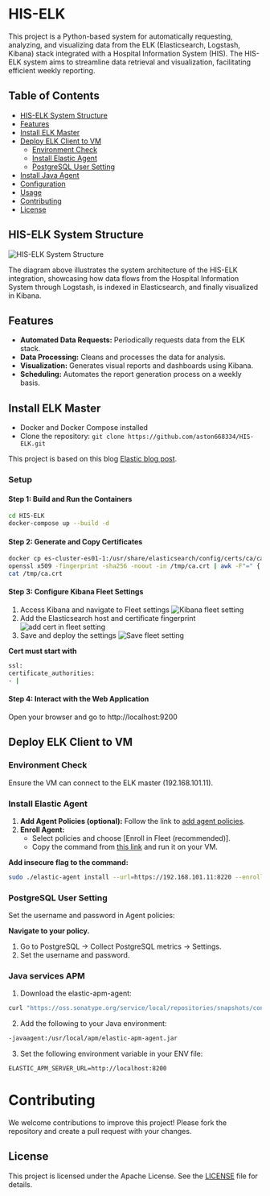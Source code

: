 # HIS-ELK

This project is a Python-based system for automatically requesting, analyzing, and visualizing data from the ELK (Elasticsearch, Logstash, Kibana) stack integrated with a Hospital Information System (HIS). The HIS-ELK system aims to streamline data retrieval and visualization, facilitating efficient weekly reporting.

## Table of Contents
- [HIS-ELK System Structure](#his-elk-system-structure)
- [Features](#features)
- [Install ELK Master](#install-elk-master)
- [Deploy ELK Client to VM](#deploy-elk-client-to-vm)
  - [Environment Check](#environment-check)
  - [Install Elastic Agent](#install-elastic-agent)
  - [PostgreSQL User Setting](#postgresql-user-setting)
- [Install Java Agent](#install-java-agent)
- [Configuration](#configuration)
- [Usage](#usage)
- [Contributing](#contributing)
- [License](#license)

## HIS-ELK System Structure
![HIS-ELK System Structure](./ELK_structure/HIS_ELK.drawio.png)

The diagram above illustrates the system architecture of the HIS-ELK integration, showcasing how data flows from the Hospital Information System through Logstash, is indexed in Elasticsearch, and finally visualized in Kibana.

## Features
- **Automated Data Requests:** Periodically requests data from the ELK stack.
- **Data Processing:** Cleans and processes the data for analysis.
- **Visualization:** Generates visual reports and dashboards using Kibana.
- **Scheduling:** Automates the report generation process on a weekly basis.

## Install ELK Master
- Docker and Docker Compose installed
- Clone the repository: `git clone https://github.com/aston668334/HIS-ELK.git`

This project is based on this blog [Elastic blog post](https://www.elastic.co/blog/getting-started-with-the-elastic-stack-and-docker-compose-part-2).

### Setup

#### Step 1: Build and Run the Containers
```sh
cd HIS-ELK
docker-compose up --build -d
```

#### Step 2: Generate and Copy Certificates

```sh
docker cp es-cluster-es01-1:/usr/share/elasticsearch/config/certs/ca/ca.crt /tmp/.
openssl x509 -fingerprint -sha256 -noout -in /tmp/ca.crt | awk -F"=" {' print $2 '} | sed s/://g
cat /tmp/ca.crt
```
#### Step 3: Configure Kibana Fleet Settings

1. Access Kibana and navigate to Fleet settings
![Kibana fleet setting](./ELK_structure/Screenshot_2023-10-10_at_9.30.31_AM.png)
2. Add the Elasticsearch host and certificate fingerprint
![add cert in fleet setting](./ELK_structure/Screenshot_2023-10-10_at_9.31.16_AM.png)
3. Save and deploy the settings
![Save fleet setting](./ELK_structure/Screenshot_2023-10-10_at_9.35.17_AM.png)

**Cert must start with**
```bash
ssl:
certificate_authorities:
- |
```

#### Step 4: Interact with the Web Application

Open your browser and go to http://localhost:9200


## Deploy ELK Client to VM

### Environment Check
Ensure the VM can connect to the ELK master (192.168.101.11).

### Install Elastic Agent
1. **Add Agent Policies (optional):** Follow the link to [add agent policies](https://kibana.mspbs.gov.py/app/fleet/policies).
2. **Enroll Agent:**
   - Select policies and choose [Enroll in Fleet (recommended)].
   - Copy the command from [this link](https://kibana.mspbs.gov.py/app/fleet/agents) and run it on your VM.

**Add insecure flag to the command:**
```bash
sudo ./elastic-agent install --url=https://192.168.101.11:8220 --enrollment-token=your_token  --insecure
```
### PostgreSQL User Setting
Set the username and password in Agent policies:

**Navigate to your policy.**

1. Go to PostgreSQL -> Collect PostgreSQL metrics -> Settings.
2. Set the username and password.


### Java services APM

1. Download the elastic-apm-agent:

```bash
curl "https://oss.sonatype.org/service/local/repositories/snapshots/content/co/elastic/apm/elastic-apm-agent/1.49.1-SNAPSHOT/elastic-apm-agent-1.49.1-20240429.100006-21.jar" -o /usr/local/apm/elastic-apm-agent.jar
```

2. Add the following to your Java environment:

```bash
-javaagent:/usr/local/apm/elastic-apm-agent.jar
```

3. Set the following environment variable in your ENV file:

```env
ELASTIC_APM_SERVER_URL=http://localhost:8200
```

# Contributing
We welcome contributions to improve this project! Please fork the repository and create a pull request with your changes.

## License
This project is licensed under the Apache License. See the [LICENSE](LICENSE) file for details.
